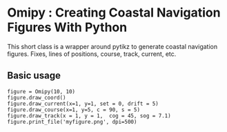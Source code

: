 # Omipy : Creating Coastal Navigation Figures With Python
This short class is a wrapper around pytikz to generate coastal navigation figures. Fixes, lines of positions, course, track, current, etc. 

## Basic usage
```
figure = Omipy(10, 10)
figure.draw_coord()
figure.draw_current(x=1, y=1, set = 0, drift = 5)
figure.draw_course(x=1, y=5, c = 90, s = 5)
figure.draw_track(x = 1, y = 1,  cog = 45, sog = 7.1)
figure.print_file('myfigure.png', dpi=500)
```
